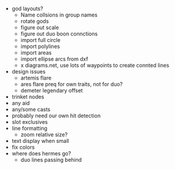 - god layouts?
  - Name collsions in group names
  - rotate gods
  - figure out scale
  - figure out duo boon connctions
  - import full circle
  - import polylines
  - import areas
  - import ellipse arcs from dxf
  - x diagrams.net, use lots of waypoints to create connted lines
- design issues
  - artemis flare
  - ares flare preq for own traits, not for duo?
  - demeter legendary offset
- trinket nodes
- any aid
- any/some casts
- probably need our own hit detection
- slot exclusives
- line formatting
  - zoom relative size?
- text display when small
- fix colors
- where does hermes go?
  - duo lines passing behind
